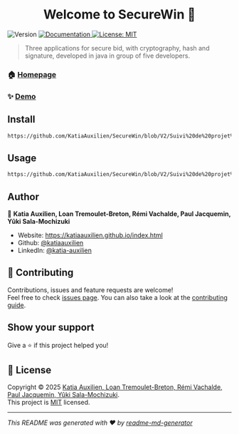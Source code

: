 <h1 align="center">Welcome to SecureWin 👋</h1>
<p>
  <img alt="Version" src="https://img.shields.io/badge/version-v1.4.0-blue.svg?cacheSeconds=2592000" />
  <a href="https://github.com/KatiaAuxilien/SecureWin/tree/V2/Suivi%20de%20projet%20%26%20sch%C3%A9mas%20d'architecture/Conception" target="_blank">
    <img alt="Documentation" src="https://img.shields.io/badge/documentation-yes-brightgreen.svg" />
  </a>
  <a href="https://github.com/KatiaAuxilien/SecureWin/blob/main/LICENSE" target="_blank">
    <img alt="License: MIT" src="https://img.shields.io/badge/License-MIT-yellow.svg" />
  </a>
</p>

> Three applications for secure bid, with cryptography, hash and signature, developed in java in group of five developers.

### 🏠 [Homepage](https://katiaauxilien.github.io/projets/encheres.html)

### ✨ [Demo](https://katiaauxilien.github.io/ressources/video/SecureWin.mp4)

## Install

```sh
https://github.com/KatiaAuxilien/SecureWin/blob/V2/Suivi%20de%20projet%20%26%20sch%C3%A9mas%20d'architecture/SecureWin%20-%20Notice%20d_installation.pdf
```

## Usage

```sh
https://github.com/KatiaAuxilien/SecureWin/blob/V2/Suivi%20de%20projet%20%26%20sch%C3%A9mas%20d'architecture/SecureWin%20-%20Notice%20d_utilisation.pdf
```

## Author

👤 **Katia Auxilien, Loan Tremoulet-Breton, Rémi Vachalde, Paul Jacquemin, Yûki Sala-Mochizuki**

* Website: https://katiaauxilien.github.io/index.html
* Github: [@katiaauxilien](https://github.com/katiaauxilien)
* LinkedIn: [@katia-auxilien](https://linkedin.com/in/katia-auxilien)

## 🤝 Contributing

Contributions, issues and feature requests are welcome!<br />Feel free to check [issues page](https://github.com/KatiaAuxilien/SecureWin/issues). You can also take a look at the [contributing guide](https://github.com/KatiaAuxilien/SecureWin/blob/main/CODE_OF_CONDUCT.md).

## Show your support

Give a ⭐️ if this project helped you!

## 📝 License

Copyright © 2025 [Katia Auxilien, Loan Tremoulet-Breton, Rémi Vachalde, Paul Jacquemin, Yûki Sala-Mochizuki](https://github.com/katiaauxilien).<br />
This project is [MIT](https://github.com/KatiaAuxilien/SecureWin/blob/main/LICENSE) licensed.

***
_This README was generated with ❤️ by [readme-md-generator](https://github.com/kefranabg/readme-md-generator)_